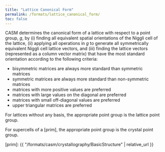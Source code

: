 ```yaml
---
title: "Lattice Canonical Form"
permalink: /formats/lattice_canonical_form/
toc: false
---
```


CASM determines the canonical form of a lattice with respect to a point group, $g$, by (i) finding all equivalent spatial orientations of the Niggli cell of the lattice, (ii) applying all operations in $g$ to generate all symmetrically equivalent Niggli cell lattice vectors, and (iii) finding the lattice vectors (represented as a column vector matrix) that have the most standard orientation according to the following criteria:
  - bisymmetric matrices are always more standard than symmetric matrices
  - symmetric matrices are always more standard than non-symmetric matrices
  - matrices with more positive values are preferred
  - matrices with large values on the diagonal are preferred
  - matrices with small off-diagonal values are preferred
  - upper triangular matrices are preferred

For lattices without any basis, the appropriate point group is the lattice point group.

For supercells of a [prim], the appropriate point group is the crystal point group.

[prim]: {{ "/formats/casm/crystallography/BasicStructure" |  relative_url }}

